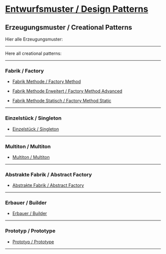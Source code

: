 # [Entwurfsmuster / Design Patterns](https://github.com/mschoeffel/DesignPattern)
## Erzeugungsmuster / Creational Patterns

Hier alle Erzeugungsmuster:

---

Here all creational patterns:

---
### Fabrik / Factory

* [Fabrik Methode / Factory Method](https://github.com/mschoeffel/DesignPattern/tree/master/src/erzeugungsmuster/factorymethod)

* [Fabrik Methode Erweitert / Factory Method Advanced](https://github.com/mschoeffel/DesignPattern/tree/master/src/erzeugungsmuster/factorymethodmore)

* [Fabrik Methode Statisch / Factory Method Static](https://github.com/mschoeffel/DesignPattern/tree/master/src/erzeugungsmuster/factorymethodstatic)
---
### Einzelstück / Singleton

* [Einzelstück / Singleton](https://github.com/mschoeffel/DesignPattern/tree/master/src/erzeugungsmuster/singleton)
---
### Multiton / Multiton

* [Multiton / Multiton](https://github.com/mschoeffel/DesignPattern/tree/master/src/erzeugungsmuster/multiton)
---
### Abstrakte Fabrik / Abstract Factory

* [Abstrakte Fabrik / Abstract Factory](https://github.com/mschoeffel/DesignPattern/tree/master/src/erzeugungsmuster/abstractfactory)
---
### Erbauer / Builder

* [Erbauer / Builder](https://github.com/mschoeffel/DesignPattern/tree/master/src/erzeugungsmuster/builder)
---
### Prototyp / Prototype

* [Prototyp / Prototype](https://github.com/mschoeffel/DesignPattern/tree/master/src/erzeugungsmuster/prototype)
---